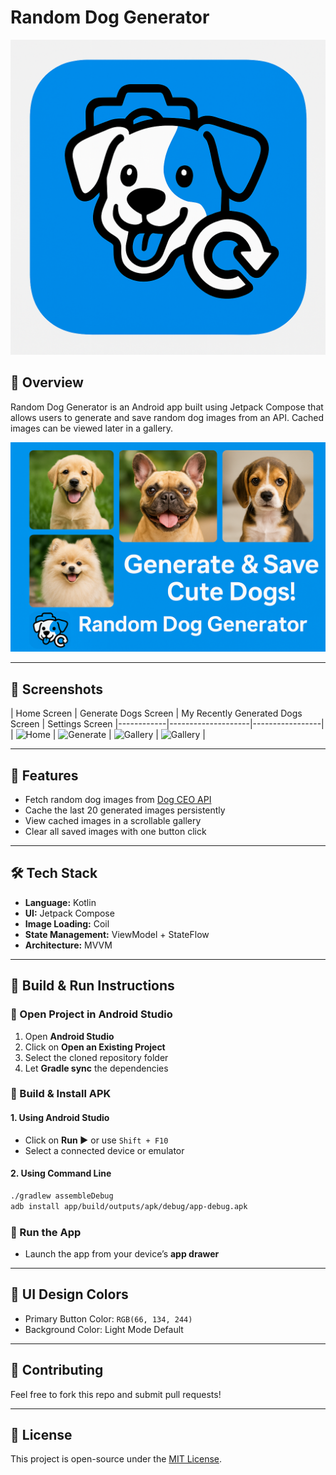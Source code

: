 # Random Dog Generator

![App Logo](branding/brand_logo.png)

## 📌 Overview
Random Dog Generator is an Android app built using Jetpack Compose that allows users to generate and save random dog images from an API. Cached images can be viewed later in a gallery.

![Feature Graphic](branding/feature_graphic.png)

---

## 📱 Screenshots
| Home Screen | Generate Dogs Screen | My Recently Generated Dogs Screen | Settings Screen
|------------|--------------------|-----------------|
| ![Home](screenshots/home.jpg) | ![Generate](screenshots/generate.jpg) | ![Gallery](screenshots/gallery.png) | ![Gallery](screenshots/settings.png) |

---

## 🚀 Features
- Fetch random dog images from [Dog CEO API](https://dog.ceo/api/breeds/image/random)
- Cache the last 20 generated images persistently
- View cached images in a scrollable gallery
- Clear all saved images with one button click

---

## 🛠️ Tech Stack
- **Language:** Kotlin
- **UI:** Jetpack Compose
- **Image Loading:** Coil
- **State Management:** ViewModel + StateFlow
- **Architecture:** MVVM

---

## 📖 Build & Run Instructions

### 🔹 Open Project in Android Studio
1. Open **Android Studio**
2. Click on **Open an Existing Project**
3. Select the cloned repository folder
4. Let **Gradle sync** the dependencies

### 🔹 Build & Install APK
#### 1. Using Android Studio
- Click on **Run ▶️** or use `Shift + F10`
- Select a connected device or emulator

#### 2. Using Command Line
```sh
./gradlew assembleDebug
adb install app/build/outputs/apk/debug/app-debug.apk
```

### 🔹 Run the App
- Launch the app from your device’s **app drawer**

---

## 🎨 UI Design Colors
- Primary Button Color: `RGB(66, 134, 244)`
- Background Color: Light Mode Default

---

## 🤝 Contributing
Feel free to fork this repo and submit pull requests!

---

## 📜 License
This project is open-source under the [MIT License](LICENSE).

